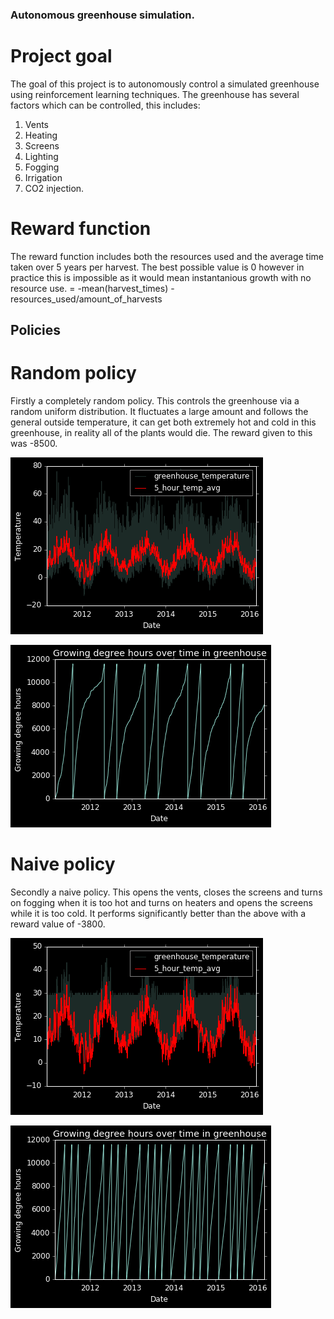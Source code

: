 ### Autonomous greenhouse simulation.
# Project goal
The goal of this project is to autonomously control a simulated greenhouse using reinforcement learning techniques. The greenhouse has several factors which can be controlled, this includes:
  1. Vents
  2. Heating
  3. Screens
  4. Lighting
  5. Fogging
  6. Irrigation
  7. CO2 injection.
# Reward function
The reward function includes both the resources used and the average time taken over 5 years per harvest. The best possible value is 0 however in practice this is impossible as it would mean instantanious growth with no resource use.
    = -mean(harvest_times) - resources_used/amount_of_harvests
## Policies
# Random policy
Firstly a completely random policy. This controls the greenhouse via a random uniform distribution. It fluctuates a large amount and follows the general outside temperature, it can get both extremely hot and cold in this greenhouse, in reality all of the plants would die.
The reward given to this was -8500.

![Random temperatures](https://github.com/tonzowonzo/greenhouse/blob/master/images/randomtemps.png)

![Random harvest times](https://github.com/tonzowonzo/greenhouse/blob/master/images/randomgdd.png)

# Naive policy
Secondly a naive policy. This opens the vents, closes the screens and turns on fogging when it is too hot and turns on heaters and opens the screens while it is too cold. It performs significantly better than the above with a reward value of -3800.

![Naive temperatures](https://github.com/tonzowonzo/greenhouse/blob/master/images/naivetemps.png)

![Naive harvest times](https://github.com/tonzowonzo/greenhouse/blob/master/images/naivegdd.png)
